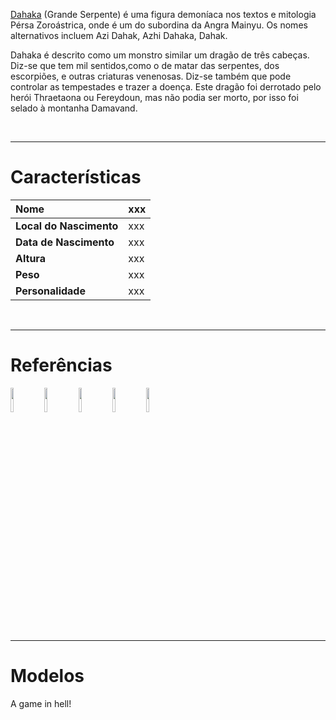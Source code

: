 [Dahaka](Dahaka.md) (Grande Serpente) é uma figura demoníaca nos textos e mitologia Pérsa Zoroástrica, onde é um do subordina da Angra Mainyu. Os nomes alternativos incluem Azi Dahak, Azhi Dahaka, Dahak.

Dahaka é descrito como um monstro similar um dragão de três cabeças. Diz-se que tem mil sentidos,como o de matar das serpentes, dos escorpiões, e outras criaturas venenosas. Diz-se também que pode controlar as tempestades e trazer a doença. Este dragão foi derrotado pelo herói Thraetaona ou Fereydoun, mas não podia ser morto, por isso foi selado à montanha Damavand.

<br />

---

# Características #

| **Nome** | xxx |
|:---------|:----|
| **Local do Nascimento** | xxx |
| **Data de Nascimento** | xxx |
| **Altura** | xxx |
| **Peso** | xxx |
| **Personalidade** | xxx |

<br />

---

# Referências #

<a href='http://www.sethapophis.nl/images/dahaka.GIF'><img width='10%' height='10%' border='0' src='http://www.sethapophis.nl/images/dahaka.GIF' /></a>
<a href='http://images.elfwood.com/art/j/b/jbrown/dragon.jpg'><img width='10%' height='10%' border='0' src='http://images.elfwood.com/art/j/b/jbrown/dragon.jpg' /></a>
<a href='http://ccc.domaindlx.com/myths/pictures2/zahak.JPG'><img width='10%' height='10%' border='0' src='http://ccc.domaindlx.com/myths/pictures2/zahak.JPG' /></a>
<a href='http://lh3.ggpht.com/ingrid.costa464/SAkj9lBri5I/AAAAAAAAOqw/bV5aLNFSKQk/s400/4145dragao.jpg'><img width='10%' height='10%' border='0' src='http://lh3.ggpht.com/ingrid.costa464/SAkj9lBri5I/AAAAAAAAOqw/bV5aLNFSKQk/s400/4145dragao.jpg' /></a>
<a href='http://i192.photobucket.com/albums/z224/drakeazhidahaka/killer_dog.jpg'><img width='10%' height='10%' border='0' src='http://i192.photobucket.com/albums/z224/drakeazhidahaka/killer_dog.jpg' /></a>


---

# Modelos #

A game in hell!